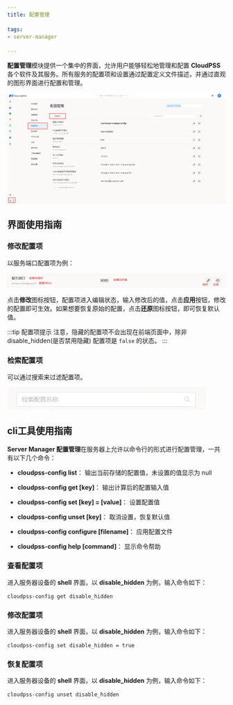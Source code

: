 ```yaml
---
title: 配置管理

tags: 
- server-manager

---
```


**配置管理**模块提供一个集中的界面，允许用户能够轻松地管理和配置 **CloudPSS** 各个软件及其服务。所有服务的配置项和设置通过配置定义文件描述，并通过直观的图形界面进行配置和管理。

![配置管理](./配置管理.png "配置管理")

## 界面使用指南

### 修改配置项

以服务端口配置项为例：

![服务端口](./服务端口.png "服务端口")

点击**修改**图标按钮，配置项进入编辑状态，输入修改后的值，点击**应用**按钮，修改的配置即可生效。如果想要恢复原始的配置，点击**还原**图标按钮，即可恢复默认值。

:::tip 配置项提示
注意，隐藏的配置项不会出现在前端页面中，除非 disable_hidden(是否禁用隐藏) 配置项是 `false` 的状态。
:::

### 检索配置项

可以通过搜索来过滤配置项。

![检索配置项](./检索配置项.png "检索配置项")

## cli工具使用指南

**Server Manager 配置管理**在服务器上允许以命令行的形式进行配置管理，一共有以下几个命令：

+ **cloudpss-config list**：  输出当前存储的配置值，未设置的值显示为 null

+ **cloudpss-config get [key]**： 输出计算后的配置输入值

+ **cloudpss-config set [key] = [value]**： 设置配置值

+ **cloudpss-config unset [key]**：  取消设置，恢复默认值

+ **cloudpss-config configure [filename]**：  应用配置文件

+ **cloudpss-config help [command]**： 显示命令帮助

### 查看配置项

进入服务器设备的 **shell** 界面，以 **disable_hidden** 为例，输入命令如下：

```shell
cloudpss-config get disable_hidden
```

### 修改配置项

进入服务器设备的 **shell** 界面，以 **disable_hidden** 为例，输入命令如下：

```shell
cloudpss-config set disable_hidden = true
```

### 恢复配置项

进入服务器设备的 **shell** 界面，以 **disable_hidden** 为例，输入命令如下：

```shell
cloudpss-config unset disable_hidden
```


